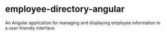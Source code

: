 # employee-directory-angular
An Angular application for managing and displaying employee information in a user-friendly interface.
